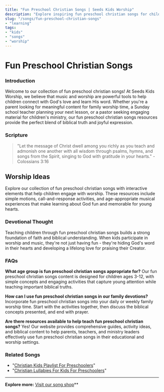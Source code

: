 ```yaml
---
title: "Fun Preschool Christian Songs | Seeds Kids Worship"
description: "Explore inspiring fun preschool christian songs for children's worship and faith development. Biblical music resources for families and ministry."
slug: "/songs/fun-preschool-christian-songs"
- "learning"
tags:
- "kids"
- "songs"
- "worship"
---
```


# Fun Preschool Christian Songs

### Introduction

Welcome to our collection of fun preschool christian songs! At Seeds Kids Worship, we believe that music and worship are powerful tools to help children connect with God's love and learn His word. Whether you're a parent looking for meaningful content for family worship time, a Sunday school teacher planning your next lesson, or a pastor seeking engaging material for children's ministry, our fun preschool christian songs resources provide the perfect blend of biblical truth and joyful expression.

### Scripture

> "Let the message of Christ dwell among you richly as you teach and admonish one another with all wisdom through psalms, hymns, and songs from the Spirit, singing to God with gratitude in your hearts." - Colossians 3:16

## Worship Ideas

Explore our collection of fun preschool christian songs with interactive elements that help children engage with worship. These resources include simple motions, call-and-response activities, and age-appropriate musical experiences that make learning about God fun and memorable for young hearts.

### Devotional Thought

Teaching children through fun preschool christian songs builds a strong foundation of faith and biblical understanding. When kids participate in worship and music, they're not just having fun - they're hiding God's word in their hearts and developing a lifelong love for praising their Creator.

### FAQs

**What age group is fun preschool christian songs appropriate for?**
Our fun preschool christian songs content is designed for children ages 3-12, with simple concepts and engaging activities that capture young attention while teaching important biblical truths.

**How can I use fun preschool christian songs in our family devotions?**
Incorporate fun preschool christian songs into your daily or weekly family worship time. Start with the activities together, then discuss the biblical concepts presented, and end with prayer.

**Are there resources available to help teach fun preschool christian songs?**
Yes! Our website provides comprehensive guides, activity ideas, and biblical content to help parents, teachers, and ministry leaders effectively use fun preschool christian songs in their educational and worship settings.

### Related Songs

- "[Christian Kids Playlist For Preschoolers](/songs/christian-kids-playlist-for-preschoolers/)"
- "[Christian Lullabies For Kids For Preschoolers](/songs/christian-lullabies-for-kids-for-preschoolers/)"

---

**Explore more:** [Visit our song shop](https://seedskidsworship.com/shop)**

<!-- Schema Markup -->
<script type="application/ld+json">
{
  "@context": "https://schema.org",
  "@type": "MusicRecording",
  "name": "Fun Preschool Christian Songs",
  "byArtist": {
    "@type": "MusicGroup",
    "name": "Seeds Kids Worship"
  },
  "isFamilyFriendly": true,
  "url": "https://seedskidsworship.com/songs/fun-preschool-christian-songs/"
}
</script>